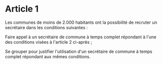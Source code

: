 # Article 1

Les communes de moins de 2.000 habitants ont la possibilité de recruter un secrétaire dans les conditions suivantes :

Faire appel à un secrétaire de commune à temps complet répondant à l'une des conditions visées à l'article 2 ci-après ;

Se grouper pour justifier l'utilisation d'un secrétaire de commune à temps complet répondant aux mêmes conditions.
